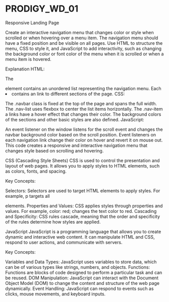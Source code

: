 # PRODIGY_WD_01
Responsive Landing Page

Create an interactive navigation menu that changes color or style when scrolled or when hovering over a menu item. The navigation menu should have a fixed position and be visible on all pages. Use HTML to structure the menu, CSS to style it, and JavaScript to add interactivity, such as changing the background color or font color of the menu when it is scrolled or when a menu item is hovered.

Explanation
HTML:

The <nav> element contains an unordered list representing the navigation menu.
Each <li> contains an <a> link to different sections of the page.
CSS:

The .navbar class is fixed at the top of the page and spans the full width.
The .nav-list uses flexbox to center the list items horizontally.
The .nav-item a links have a hover effect that changes their color.
The background colors of the sections and other basic styles are also defined.
JavaScript:

An event listener on the window listens for the scroll event and changes the navbar background color based on the scroll position.
Event listeners on each navigation link change their color on hover and revert it on mouse out.
This code creates a responsive and interactive navigation menu that changes style based on scrolling and hovering.

CSS (Cascading Style Sheets)
CSS is used to control the presentation and layout of web pages. It allows you to apply styles to HTML elements, such as colors, fonts, and spacing.

Key Concepts:

Selectors: Selectors are used to target HTML elements to apply styles. For example, p targets all <p> elements.
Properties and Values: CSS applies styles through properties and values. For example, color: red; changes the text color to red.
Cascading and Specificity: CSS rules cascade, meaning that the order and specificity of the rules determine how styles are applied.

JavaScript
JavaScript is a programming language that allows you to create dynamic and interactive web content. It can manipulate HTML and CSS, respond to user actions, and communicate with servers.

Key Concepts:

Variables and Data Types: JavaScript uses variables to store data, which can be of various types like strings, numbers, and objects.
Functions: Functions are blocks of code designed to perform a particular task and can be reused.
DOM Manipulation: JavaScript can interact with the Document Object Model (DOM) to change the content and structure of the web page dynamically.
Event Handling: JavaScript can respond to events such as clicks, mouse movements, and keyboard inputs.
